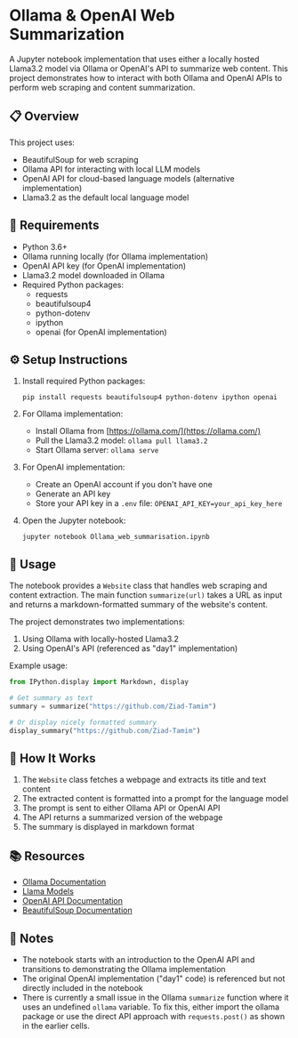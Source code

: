 # Ollama & OpenAI Web Summarization

A Jupyter notebook implementation that uses either a locally hosted Llama3.2 model via Ollama or OpenAI's API to summarize web content. This project demonstrates how to interact with both Ollama and OpenAI APIs to perform web scraping and content summarization.

## 📋 Overview

This project uses:
- BeautifulSoup for web scraping
- Ollama API for interacting with local LLM models
- OpenAI API for cloud-based language models (alternative implementation)
- Llama3.2 as the default local language model

## 🔧 Requirements

- Python 3.6+
- Ollama running locally (for Ollama implementation)
- OpenAI API key (for OpenAI implementation)
- Llama3.2 model downloaded in Ollama
- Required Python packages:
  - requests
  - beautifulsoup4
  - python-dotenv
  - ipython
  - openai (for OpenAI implementation)

## ⚙️ Setup Instructions

1. Install required Python packages:
   ```
   pip install requests beautifulsoup4 python-dotenv ipython openai
   ```

2. For Ollama implementation:
   - Install Ollama from [https://ollama.com/](https://ollama.com/)
   - Pull the Llama3.2 model: `ollama pull llama3.2`
   - Start Ollama server: `ollama serve`

3. For OpenAI implementation:
   - Create an OpenAI account if you don't have one
   - Generate an API key
   - Store your API key in a `.env` file: `OPENAI_API_KEY=your_api_key_here`

4. Open the Jupyter notebook:
   ```
   jupyter notebook Ollama_web_summarisation.ipynb
   ```

## 🚀 Usage

The notebook provides a `Website` class that handles web scraping and content extraction. The main function `summarize(url)` takes a URL as input and returns a markdown-formatted summary of the website's content.

The project demonstrates two implementations:
1. Using Ollama with locally-hosted Llama3.2
2. Using OpenAI's API (referenced as "day1" implementation)

Example usage:
```python
from IPython.display import Markdown, display

# Get summary as text
summary = summarize("https://github.com/Ziad-Tamim")

# Or display nicely formatted summary
display_summary("https://github.com/Ziad-Tamim")
```

## 🔄 How It Works

1. The `Website` class fetches a webpage and extracts its title and text content
2. The extracted content is formatted into a prompt for the language model
3. The prompt is sent to either Ollama API or OpenAI API
4. The API returns a summarized version of the webpage
5. The summary is displayed in markdown format

## 📚 Resources

- [Ollama Documentation](https://github.com/ollama/ollama)
- [Llama Models](https://ollama.com/library/llama3.2)
- [OpenAI API Documentation](https://platform.openai.com/docs/api-reference)
- [BeautifulSoup Documentation](https://www.crummy.com/software/BeautifulSoup/bs4/doc/)

## 📝 Notes

- The notebook starts with an introduction to the OpenAI API and transitions to demonstrating the Ollama implementation
- The original OpenAI implementation ("day1" code) is referenced but not directly included in the notebook
- There is currently a small issue in the Ollama `summarize` function where it uses an undefined `ollama` variable. To fix this, either import the ollama package or use the direct API approach with `requests.post()` as shown in the earlier cells.
